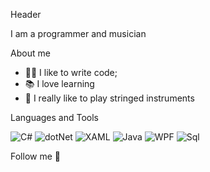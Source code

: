 Header

I am a programmer and musician

About me

- 👌🏻 I like to write code;
- 📚 I love learning
- 🎵 I really like to play stringed instruments

Languages and Tools

![C#](https://img.shields.io/badge/-C%23-181818?style=for-the-badge&logo=csharp&logoColor=09742)
![dotNet](https://img.shields.io/badge/-Framework-181818?style=for-the-badge&logo=dotNet)
![XAML](https://img.shields.io/badge/-XAML-181818?style=for-the-badge&logo=xaml)
![Java](https://img.shields.io/badge/-Java-181818?style=for-the-badge&logo=Java)
![WPF](https://img.shields.io/badge/-WPF-181818?style=for-the-badge&&logo=)
![Sql](https://img.shields.io/badge/-Sql-181818?style=for-the-badge)

Follow me 🎸

